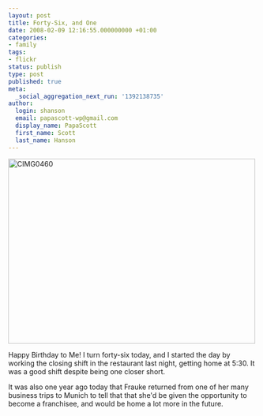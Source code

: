 ```yaml
---
layout: post
title: Forty-Six, and One
date: 2008-02-09 12:16:55.000000000 +01:00
categories:
- family
tags:
- flickr
status: publish
type: post
published: true
meta:
  _social_aggregation_next_run: '1392138735'
author:
  login: shanson
  email: papascott-wp@gmail.com
  display_name: PapaScott
  first_name: Scott
  last_name: Hanson
---
```

<p><a href="http://www.flickr.com/photos/51035717986@N01/2251628643" title="View 'CIMG0460' on Flickr.com"><img src="3.static.flickr.com/2254/2251628643_348ee4bb62.jpg" alt="CIMG0460" border="0" width="500" height="375" /></a></p>
<p>Happy Birthday to Me! I turn forty-six today, and I started the day by working the closing shift in the restaurant last night, getting home at 5:30. It was a good shift despite being one closer short.</p>
<p>It was also one year ago today that Frauke returned from one of her many business trips to Munich to tell that that she'd be given the opportunity to become a franchisee, and would be home a lot more in the future.</p>
